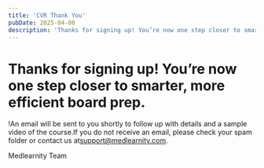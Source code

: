 ```yaml
---
title: 'CVR Thank You'
pubDate: 2025-04-08
description: 'Thanks for signing up! You’re now one step closer to smarter, more efficient board prep.'
---
```


# Thanks for signing up! You’re now one step closer to smarter, more efficient board prep.

!An email will be sent to you shortly to follow up with details and a sample video of the course.If you do not receive an email, please check your spam folder or contact us at[support@medlearnity.com](mailto:support@medlearnity.com).

Medlearnity Team
